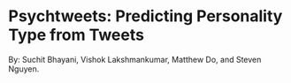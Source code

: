 # Psychtweets: Predicting Personality Type from Tweets

By: Suchit Bhayani, Vishok Lakshmankumar, Matthew Do, and Steven Nguyen.
